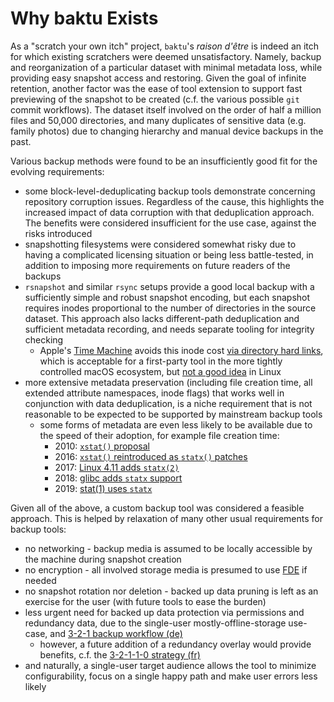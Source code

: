 # Why baktu Exists

As a "scratch your own itch" project, `baktu`'s *raison d'être* is indeed an itch for which existing scratchers were deemed unsatisfactory. Namely, backup and reorganization of a particular dataset with minimal metadata loss, while providing easy snapshot access and restoring. Given the goal of infinite retention, another factor was the ease of tool extension to support fast previewing of the snapshot to be created (c.f. the various possible `git` commit workflows). The dataset itself involved on the order of half a million files and 50,000 directories, and many duplicates of sensitive data (e.g. family photos) due to changing hierarchy and manual device backups in the past.

Various backup methods were found to be an insufficiently good fit for the evolving requirements:
* some block-level-deduplicating backup tools demonstrate concerning repository corruption issues. Regardless of the cause, this highlights the increased impact of data corruption with that deduplication approach. The benefits were considered insufficient for the use case, against the risks introduced
* snapshotting filesystems were considered somewhat risky due to having a complicated licensing situation or being less battle-tested, in addition to imposing more requirements on future readers of the backups
* `rsnapshot` and similar `rsync` setups provide a good local backup with a sufficiently simple and robust snapshot encoding, but each snapshot requires inodes proportional to the number of directories in the source dataset. This approach also lacks different-path deduplication and sufficient metadata recording, and needs separate tooling for integrity checking
    *  Apple's [Time Machine](https://en.wikipedia.org/wiki/Apple_Time_Machine) avoids this inode cost [via directory hard links](https://superuser.com/questions/588414/why-does-os-x-time-machine-create-directory-hardlinks), which is acceptable for a first-party tool in the more tightly controlled macOS ecosystem, but [not a good idea](https://askubuntu.com/questions/210741/why-are-hard-links-not-allowed-for-directories) in Linux
* more extensive metadata preservation (including file creation time, all extended attribute namespaces, inode flags) that works well in conjunction with data deduplication, is a niche requirement that is not reasonable to be expected to be supported by mainstream backup tools
    * some forms of metadata are even less likely to be available due to the speed of their adoption, for example file creation time:
        * 2010: [`xstat()` proposal](https://lwn.net/Articles/394298/)
        * 2016: [`xstat()` reintroduced as `statx()` patches](https://lwn.net/Articles/686106/)
        * 2017: [Linux 4.11 adds `statx(2)`](https://kernelnewbies.org/Linux_4.11#statx.282.29.2C_a_modern_stat.282.29_alternative)
        * 2018: [glibc adds `statx` support](https://www.phoronix.com/news/Glibc-2.28-Released)
        * 2019: [stat(1) uses `statx`](https://debbugs.gnu.org/cgi/bugreport.cgi?bug=14703#27)

Given all of the above, a custom backup tool was considered a feasible approach. This is helped by relaxation of many other usual requirements for backup tools:
* no networking - backup media is assumed to be locally accessible by the machine during snapshot creation
* no encryption - all involved storage media is presumed to use [FDE](https://en.wikipedia.org/wiki/Disk_encryption#Full_disk_encryption) if needed
* no snapshot rotation nor deletion - backed up data pruning is left as an exercise for the user (with future tools to ease the burden)
* less urgent need for backed up data protection via permissions and redundancy data, due to the single-user mostly-offline-storage use-case, and [3-2-1 backup workflow (de)](https://de.wikipedia.org/wiki/Datensicherung#3-2-1_Backup-Regel)
    * however, a future addition of a redundancy overlay would provide benefits, c.f. the [3-2-1-1-0 strategy (fr)](https://fr.wikipedia.org/wiki/Sauvegarde_(informatique)#Strat%C3%A9gie_3-2-1-1-0[2])
* and naturally, a single-user target audience allows the tool to minimize configurability, focus on a single happy path and make user errors less likely